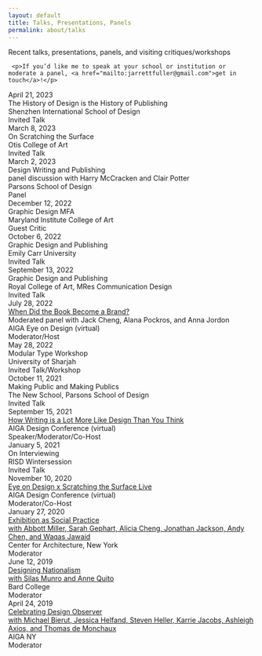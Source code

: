 ```yaml
---
layout: default
title: Talks, Presentations, Panels
permalink: about/talks
---
```


<div class="about-intro">
        <p>Recent talks, presentations, panels, and visiting critiques/workshops</p>

     <p>If you’d like me to speak at your school or institution or moderate a panel, <a href="mailto:jarrettfuller@gmail.com">get in touch</a>!</p>

</div>

<main class="archive-preview">

<div class="object">
        <div class="term">April 21, 2023</div>
        <div class="press-title">
The History of Design is the History of Publishing</div>
        <div class="school">Shenzhen International School of Design</div>
        <div class="term">Invited Talk</div>
</div>

<div class="object">
        <div class="term">March 8, 2023</div>
        <div class="press-title">
On Scratching the Surface</div>
        <div class="school">Otis College of Art</div>
        <div class="term">Invited Talk</div>
</div>

<div class="object">
        <div class="term">March 2, 2023</div>
        <div class="press-title">
Design Writing and Publishing<br>panel discussion with Harry McCracken and Clair Potter</div>
        <div class="school">Parsons School of Design</div>
        <div class="term">Panel</div>
</div>


<div class="object">
        <div class="term">December 12, 2022</div>
        <div class="press-title">
Graphic Design MFA</div>
        <div class="school">Maryland Institute College of Art</div>
        <div class="term">Guest Critic</div>
</div>


<div class="object">
        <div class="term">October 6, 2022</div>
        <div class="press-title">
Graphic Design and Publishing</div>
        <div class="school">Emily Carr University</div>
        <div class="term">Invited Talk</div>
</div>

<div class="object">
        <div class="term">September 13, 2022</div>
        <div class="press-title">
Graphic Design and Publishing</div>
        <div class="school">Royal College of Art, MRes Communication Design</div>
        <div class="term">Invited Talk</div>
</div>

<div class="object">
        <div class="term">July 28, 2022</div>
        <div class="press-title"><a href="https://jarrettfuller.com/projects/books-brands">
When Did the Book Become a Brand?<i class="far fa-external-link-alt"></i></a><br>
    Moderated panel with Jack Cheng, Alana Pockros, and Anna Jordon</div>
        <div class="school">AIGA Eye on Design (virtual)</div>
        <div class="term">Moderator/Host</div>
</div>

<div class="object">
        <div class="term">May 28, 2022</div>
        <div class="press-title">
Modular Type Workshop</div>
        <div class="school">University of Sharjah</div>
        <div class="term">Invited Talk/Workshop</div>
</div>

<div class="object">
        <div class="term">October 11, 2021</div>
        <div class="press-title">
Making Public and Making Publics</div>
        <div class="school">The New School, Parsons School of Design</div>
        <div class="term">Invited Talk</div>
</div>


<div class="object">
        <div class="term">September 15, 2021</div>
        <div class="press-title"><a href="https://jarrettfuller.com/projects/eod-design-writing">
How Writing is a Lot More Like Design Than You Think<i class="far fa-external-link-alt"></i></a></div>
        <div class="school">AIGA Design Conference (virtual)</div>
        <div class="term">Speaker/Moderator/Co-Host</div>
</div>

<div class="object">
        <div class="term">January 5, 2021</div>
        <div class="press-title">
On Interviewing</div>
        <div class="school">RISD Wintersession</div>
        <div class="term">Invited Talk</div>
</div>

<div class="object">
        <div class="term">November 10, 2020</div>
        <div class="press-title"><a href="https://jarrettfuller.com/projects/aiga-conference">
Eye on Design x Scratching the Surface Live<i class="far fa-external-link-alt"></i></a></div>
        <div class="school">AIGA Design Conference (virtual)</div>
        <div class="term">Moderator/Co-Host</div>
</div>

<div class="object">
        <div class="term">January 27, 2020</div>
        <div class="press-title"><a href="https://jarrettfuller.com/projects/exhibition-aia">
Exhibition as Social Practice<br>with Abbott Miller, Sarah Gephart, Alicia Cheng, Jonathan Jackson, Andy Chen, and Waqas Jawaid<i class="far fa-external-link-alt"></i></a></div>
        <div class="school">Center for Architecture, New York</div>
        <div class="term">Moderator</div>
</div>

<div class="object">
        <div class="term">June 12, 2019</div>
        <div class="press-title"><a href="https://jarrettfuller.com/projects/designing-nationalism">
Designing Nationalism<br>with Silas Munro and Anne Quito<i class="far fa-external-link-alt"></i></a></div>
        <div class="school">Bard College</div>
        <div class="term">Moderator</div>
</div>

<div class="object">
        <div class="term">April 24, 2019</div>
        <div class="press-title">
<a href="https://jarrettfuller.com/projects/cultureisnotalwayspopular">Celebrating Design Observer<br>with Michael Bierut, Jessica Helfand, Steven Heller, Karrie Jacobs, Ashleigh Axios, and Thomas de Monchaux <i class="far fa-external-link-alt"></i></a></div>
        <div class="school">AIGA NY</div>
        <div class="term">Moderator</div>
</div>

